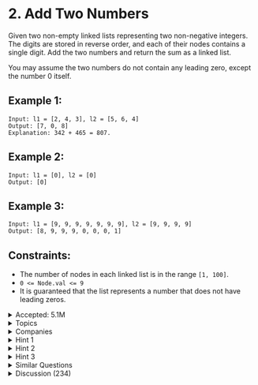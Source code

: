 # 2. Add Two Numbers

Given two non-empty linked lists representing two non-negative integers. The digits are stored in reverse order, and each of their nodes contains a single digit. Add the two numbers and return the sum as a linked list.

You may assume the two numbers do not contain any leading zero, except the number 0 itself.

## Example 1:

```
Input: l1 = [2, 4, 3], l2 = [5, 6, 4]
Output: [7, 0, 8]
Explanation: 342 + 465 = 807.
```

## Example 2:

```
Input: l1 = [0], l2 = [0]
Output: [0]
```

## Example 3:

```
Input: l1 = [9, 9, 9, 9, 9, 9, 9], l2 = [9, 9, 9, 9]
Output: [8, 9, 9, 9, 0, 0, 0, 1]
```

## Constraints:

- The number of nodes in each linked list is in the range `[1, 100]`.
- `0 <= Node.val <= 9`
- It is guaranteed that the list represents a number that does not have leading zeros.

<details>
  <summary>Accepted: 5.1M</summary>

  - **Submissions**: 13.1M
  - **Acceptance Rate**: 39.0%

</details>

<details>
  <summary>Topics</summary>

  - Linked List
  - Math
  - Recursion

</details>

<details>
  <summary>Companies</summary>

  - Adobe
  - Amazon
  - Apple
  - Bloomberg
  - Facebook
  - Google
  - Microsoft

</details>

<details>
  <summary>Hint 1</summary>
  
  Simulate the addition process just like how you would sum two numbers on paper. Start from the least significant digit and iterate to the most significant.

</details>

<details>
  <summary>Hint 2</summary>
  
  Consider using a dummy node to simplify the code. This is a common trick to avoid handling special cases.

</details>

<details>
  <summary>Hint 3</summary>
  
  Keep track of the carry and add it to the sum of the corresponding digits.

</details>

<details>
  <summary>Similar Questions</summary>
  
  - 445. Add Two Numbers II
  - 369. Plus One Linked List
  - 2.1 Add Binary

</details>

<details>
  <summary>Discussion (234)</summary>
  
  Check out the discussion section for community insights and additional solutions.

</details>
